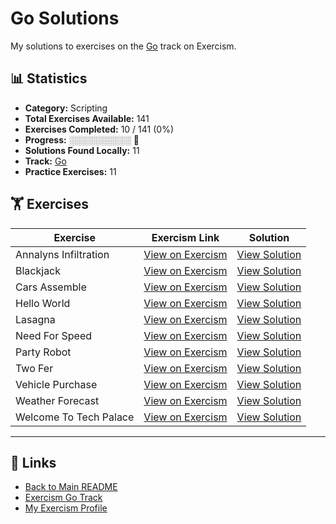 # Go Solutions

My solutions to exercises on the [Go](https://exercism.org/tracks/go) track on Exercism.

## 📊 Statistics

- **Category:** Scripting
- **Total Exercises Available:** 141
- **Exercises Completed:** 10 / 141 (0%)
- **Progress:** ░░░░░░░░░░ 🔴
- **Solutions Found Locally:** 11
- **Track:** [Go](https://exercism.org/tracks/go)
- **Practice Exercises:** 11

## 🏋️ Exercises

| Exercise | Exercism Link | Solution |
|----------|---------------|----------|
| Annalyns Infiltration | [View on Exercism](https://exercism.org/tracks/go/exercises/annalyns-infiltration) | [View Solution](annalyns-infiltration/README.md) |
| Blackjack | [View on Exercism](https://exercism.org/tracks/go/exercises/blackjack) | [View Solution](blackjack/README.md) |
| Cars Assemble | [View on Exercism](https://exercism.org/tracks/go/exercises/cars-assemble) | [View Solution](cars-assemble/README.md) |
| Hello World | [View on Exercism](https://exercism.org/tracks/go/exercises/hello-world) | [View Solution](hello-world/README.md) |
| Lasagna | [View on Exercism](https://exercism.org/tracks/go/exercises/lasagna) | [View Solution](lasagna/README.md) |
| Need For Speed | [View on Exercism](https://exercism.org/tracks/go/exercises/need-for-speed) | [View Solution](need-for-speed/README.md) |
| Party Robot | [View on Exercism](https://exercism.org/tracks/go/exercises/party-robot) | [View Solution](party-robot/README.md) |
| Two Fer | [View on Exercism](https://exercism.org/tracks/go/exercises/two-fer) | [View Solution](two-fer/README.md) |
| Vehicle Purchase | [View on Exercism](https://exercism.org/tracks/go/exercises/vehicle-purchase) | [View Solution](vehicle-purchase/README.md) |
| Weather Forecast | [View on Exercism](https://exercism.org/tracks/go/exercises/weather-forecast) | [View Solution](weather-forecast/README.md) |
| Welcome To Tech Palace | [View on Exercism](https://exercism.org/tracks/go/exercises/welcome-to-tech-palace) | [View Solution](welcome-to-tech-palace/README.md) |

---

## 🔗 Links

- [Back to Main README](../README.md)
- [Exercism Go Track](https://exercism.org/tracks/go)
- [My Exercism Profile](https://exercism.org/profiles/princemuel)
